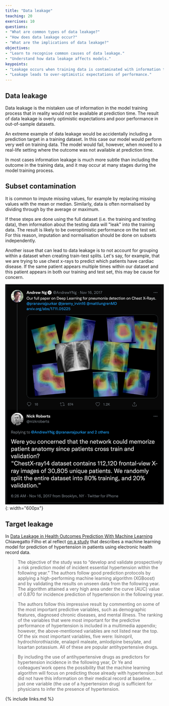 ```yaml
---
title: "Data leakage"
teaching: 20
exercises: 10
questions:
- "What are common types of data leakage?"
- "How does data leakage occur?"
- "What are the implications of data leakage?"
objectives:
- "Learn to recognise common causes of data leakage."
- "Understand how data leakage affects models." 
keypoints:
- "Leakage occurs when training data is contaminated with information that is not available at prediction time."
- "Leakage leads to over-optimistic expectations of performance."
---
```


## Data leakage

Data leakage is the mistaken use of information in the model training process that in reality would not be available at prediction time. The result of data leakage is overly optimistic expectations and poor performance in out-of-sample datasets.

An extreme example of data leakage would be accidentally including a prediction target in a training dataset. In this case our model would perform very well on training data. The model would fail, however, when moved to a real-life setting where the outcome was not available at prediction time.

In most cases information leakage is much more subtle than including the outcome in the training data, and it may occur at many stages during the model training process. 

## Subset contamination

It is common to impute missing values, for example by replacing missing values with the mean or median. Similarly, data is often normalised by dividing through by the average or maximum. 

If these steps are done using the full dataset (i.e. the training and testing data), then information about the testing data will "leak" into the training data. The result is likely to be overoptimistic performance on the test set. For this reason, imputation and normalisation should be done on subsets independently.

Another issue that can lead to data leakage is to not account for grouping within a dataset when creating train-test splits. Let's say, for example, that we are trying to use chest x-rays to predict which patients have cardiac disease. If the same patient appears multiple times within our dataset and this patient appears in both our training and test set, this may be cause for concern.

![Dataset leakage](../fig/xray-split.png){: width="600px"}

## Target leakage

In [Data Leakage in Health Outcomes Prediction With Machine Learning](https://www.jmir.org/2021/2/e10969/PDF) Chiavegatto Filho et al reflect [on a study](https://www.jmir.org/2018/1/e22/PDF) that describes a machine learning model for prediction of hypertension in patients using electronic health record data.

> The objective of the study was to “develop and validate prospectively a risk prediction model of incident essential hypertension within the following year.”  The authors follow good prediction protocols by applying a high-performing machine learning algorithm (XGBoost) and by validating the results on unseen data from the following year. The algorithm attained a very high area under the curve (AUC) value of 0.870 for incidence prediction of hypertension in the following year.

> The authors follow this impressive result by commenting on some of the most important predictive variables, such as demographic features, diagnosed chronic diseases, and mental illness. The ranking of the variables that were most important for the predictive performance of hypertension is included in a multimedia appendix; however, the above-mentioned variables are not listed near the top. Of the six most important variables, five were: lisinopril, hydrochlorothiazide, enalapril maleate, amlodipine besylate, and losartan potassium. All of these are popular antihypertensive drugs.

> By including the use of antihypertensive drugs as predictors for hypertension incidence in the following year, Dr Ye and colleagues’work opens the possibility that the machine learning algorithm will focus on predicting those already with hypertension but did not have this information on their medical record at baseline. ... just one variable (the use of a hypertension drug) is sufficient for physicians to infer the presence of hypertension.

{% include links.md %}
